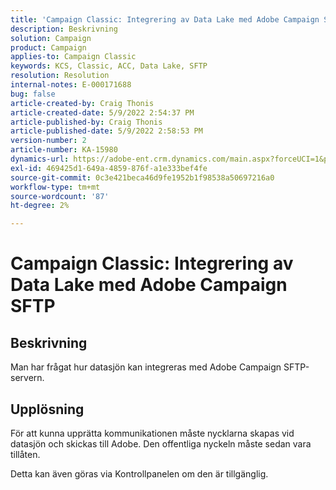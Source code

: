 ```yaml
---
title: 'Campaign Classic: Integrering av Data Lake med Adobe Campaign SFTP'
description: Beskrivning
solution: Campaign
product: Campaign
applies-to: Campaign Classic
keywords: KCS, Classic, ACC, Data Lake, SFTP
resolution: Resolution
internal-notes: E-000171688
bug: false
article-created-by: Craig Thonis
article-created-date: 5/9/2022 2:54:37 PM
article-published-by: Craig Thonis
article-published-date: 5/9/2022 2:58:53 PM
version-number: 2
article-number: KA-15980
dynamics-url: https://adobe-ent.crm.dynamics.com/main.aspx?forceUCI=1&pagetype=entityrecord&etn=knowledgearticle&id=537447ec-a7cf-ec11-a7b5-00224809c196
exl-id: 469425d1-649a-4859-876f-a1e333bef4fe
source-git-commit: 0c3e421beca46d9fe1952b1f98538a50697216a0
workflow-type: tm+mt
source-wordcount: '87'
ht-degree: 2%

---
```


# Campaign Classic: Integrering av Data Lake med Adobe Campaign SFTP

## Beskrivning


Man har frågat hur datasjön kan integreras med Adobe Campaign SFTP-servern.


## Upplösning


För att kunna upprätta kommunikationen måste nycklarna skapas vid datasjön och skickas till Adobe. Den offentliga nyckeln måste sedan vara tillåten.



Detta kan även göras via Kontrollpanelen om den är tillgänglig.
